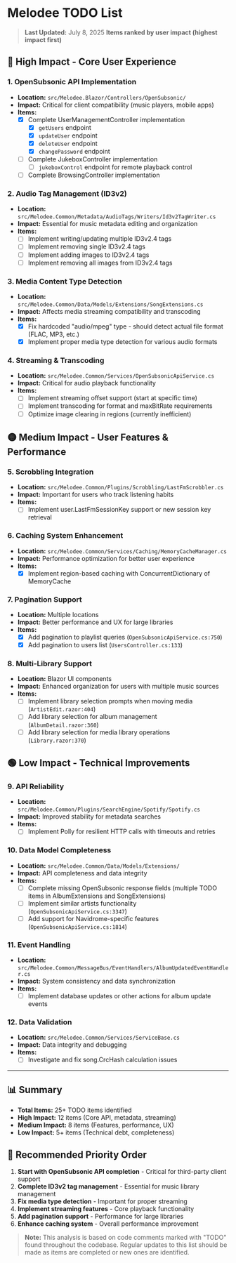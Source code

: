 # Melodee TODO List

> **Last Updated:** July 8, 2025
> **Items ranked by user impact (highest impact first)**

## 🔴 High Impact - Core User Experience

### 1. **OpenSubsonic API Implementation**
- **Location:** `src/Melodee.Blazor/Controllers/OpenSubsonic/`
- **Impact:** Critical for client compatibility (music players, mobile apps)
- **Items:**
  - [x] Complete UserManagementController implementation
    - [x] `getUsers` endpoint
    - [x] `updateUser` endpoint
    - [x] `deleteUser` endpoint
    - [x] `changePassword` endpoint
  - [ ] Complete JukeboxController implementation
    - [ ] `jukeboxControl` endpoint for remote playback control
  - [ ] Complete BrowsingController implementation

### 2. **Audio Tag Management (ID3v2)**
- **Location:** `src/Melodee.Common/Metadata/AudioTags/Writers/Id3v2TagWriter.cs`
- **Impact:** Essential for music metadata editing and organization
- **Items:**
  - [ ] Implement writing/updating multiple ID3v2.4 tags
  - [ ] Implement removing single ID3v2.4 tags
  - [ ] Implement adding images to ID3v2.4 tags
  - [ ] Implement removing all images from ID3v2.4 tags

### 3. **Media Content Type Detection**
- **Location:** `src/Melodee.Common/Data/Models/Extensions/SongExtensions.cs`
- **Impact:** Affects media streaming compatibility and transcoding
- **Items:**
  - [x] Fix hardcoded "audio/mpeg" type - should detect actual file format (FLAC, MP3, etc.)
  - [x] Implement proper media type detection for various audio formats

### 4. **Streaming & Transcoding**
- **Location:** `src/Melodee.Common/Services/OpenSubsonicApiService.cs`
- **Impact:** Critical for audio playback functionality
- **Items:**
  - [ ] Implement streaming offset support (start at specific time)
  - [ ] Implement transcoding for format and maxBitRate requirements
  - [ ] Optimize image clearing in regions (currently inefficient)

## 🟡 Medium Impact - User Features & Performance

### 5. **Scrobbling Integration**
- **Location:** `src/Melodee.Common/Plugins/Scrobbling/LastFmScrobbler.cs`
- **Impact:** Important for users who track listening habits
- **Items:**
  - [ ] Implement user.LastFmSessionKey support or new session key retrieval

### 6. **Caching System Enhancement**
- **Location:** `src/Melodee.Common/Services/Caching/MemoryCacheManager.cs`
- **Impact:** Performance optimization for better user experience
- **Items:**
  - [x] Implement region-based caching with ConcurrentDictionary of MemoryCache

### 7. **Pagination Support**
- **Location:** Multiple locations
- **Impact:** Better performance and UX for large libraries
- **Items:**
  - [x] Add pagination to playlist queries (`OpenSubsonicApiService.cs:750`)
  - [x] Add pagination to users list (`UsersController.cs:133`)

### 8. **Multi-Library Support**
- **Location:** Blazor UI components
- **Impact:** Enhanced organization for users with multiple music sources
- **Items:**
  - [ ] Implement library selection prompts when moving media (`ArtistEdit.razor:404`)
  - [ ] Add library selection for album management (`AlbumDetail.razor:360`)
  - [ ] Add library selection for media library operations (`Library.razor:370`)

## 🟢 Low Impact - Technical Improvements

### 9. **API Reliability**
- **Location:** `src/Melodee.Common/Plugins/SearchEngine/Spotify/Spotify.cs`
- **Impact:** Improved stability for metadata searches
- **Items:**
  - [ ] Implement Polly for resilient HTTP calls with timeouts and retries

### 10. **Data Model Completeness**
- **Location:** `src/Melodee.Common/Data/Models/Extensions/`
- **Impact:** API completeness and data integrity
- **Items:**
  - [ ] Complete missing OpenSubsonic response fields (multiple TODO items in AlbumExtensions and SongExtensions)
  - [ ] Implement similar artists functionality (`OpenSubsonicApiService.cs:3347`)
  - [ ] Add support for Navidrome-specific features (`OpenSubsonicApiService.cs:1814`)

### 11. **Event Handling**
- **Location:** `src/Melodee.Common/MessageBus/EventHandlers/AlbumUpdatedEventHandler.cs`
- **Impact:** System consistency and data synchronization
- **Items:**
  - [ ] Implement database updates or other actions for album update events

### 12. **Data Validation**
- **Location:** `src/Melodee.Common/Services/ServiceBase.cs`
- **Impact:** Data integrity and debugging
- **Items:**
  - [ ] Investigate and fix song.CrcHash calculation issues

---

## 📊 Summary

- **Total Items:** 25+ TODO items identified
- **High Impact:** 12 items (Core API, metadata, streaming)
- **Medium Impact:** 8 items (Features, performance, UX)
- **Low Impact:** 5+ items (Technical debt, completeness)

## 🎯 Recommended Priority Order

1. **Start with OpenSubsonic API completion** - Critical for third-party client support
2. **Complete ID3v2 tag management** - Essential for music library management
3. **Fix media type detection** - Important for proper streaming
4. **Implement streaming features** - Core playback functionality
5. **Add pagination support** - Performance for large libraries
6. **Enhance caching system** - Overall performance improvement

> **Note:** This analysis is based on code comments marked with "TODO" found throughout the codebase. Regular updates to this list should be made as items are completed or new ones are identified.
